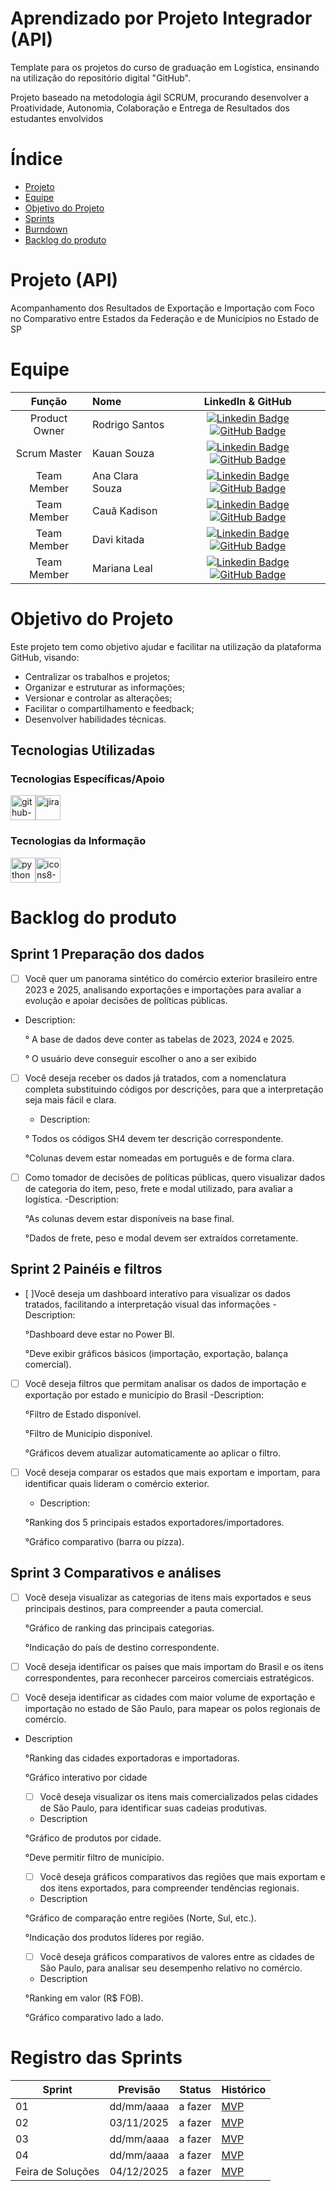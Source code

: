 # Aprendizado por Projeto Integrador (API)

Template para os projetos do curso de graduação em Logística, ensinando na utilização do repositório digital "GitHub". 

Projeto baseado na metodologia ágil SCRUM, procurando desenvolver a Proatividade, Autonomia, Colaboração e Entrega de Resultados dos estudantes envolvidos

# Índice
* [Projeto](#projeto-template)
* [Equipe](#equipe)
* [Objetivo do Projeto](#objetivo-do-projeto)
* [Sprints](#Sprints)
* [Burndown](#Burndown)
* [Backlog do produto](#Backlog-do-produto)

# Projeto (API) 
Acompanhamento dos Resultados de Exportação e Importação com Foco no Comparativo entre Estados da Federação e de Municípios no Estado de SP 

# Equipe
|    Função     | Nome                                  |                                                                                                                                                      LinkedIn & GitHub                                                                                                                                                      |
| :-----------: | :------------------------------------ | :-------------------------------------------------------------------------------------------------------------------------------------------------------------------------------------------------------------------------------------------------------------------------------------------------------------------------: |
| Product Owner |   Rodrigo Santos         |     [![Linkedin Badge](https://img.shields.io/badge/Linkedin-blue?style=flat-square&logo=Linkedin&logoColor=white)](https://linkedin.com/in/rodrigo-luiz-santos-430081269) [![GitHub Badge](https://img.shields.io/badge/GitHub-111217?style=flat-square&logo=github&logoColor=white)](https://github.com/DigdinLogistico)              |
| Scrum Master  | Kauan Souza |      [![Linkedin Badge](https://img.shields.io/badge/Linkedin-blue?style=flat-square&logo=Linkedin&logoColor=white)](https://linkedin.com/in/kauan-souza-9247aa377) [![GitHub Badge](https://img.shields.io/badge/GitHub-111217?style=flat-square&logo=github&logoColor=white)](https://github.com/kauanzcsouza10-art?tab=overview&from=2025-09-01&to=2025-09-30)     |
| Team Member   | Ana Clara Souza              |         [![Linkedin Badge](https://img.shields.io/badge/Linkedin-blue?style=flat-square&logo=Linkedin&logoColor=white)](http://linkedin.com/in/ana-clara-dias-de-souza-927431179) [![GitHub Badge](https://img.shields.io/badge/GitHub-111217?style=flat-square&logo=github&logoColor=white)](https://github.com/AninhaDias)        |
|  Team Member  | Cauã Kadison                 |         [![Linkedin Badge](https://img.shields.io/badge/Linkedin-blue?style=flat-square&logo=Linkedin&logoColor=white)](http://linkedin.com/in/cauã-mota-854217309) [![GitHub Badge](https://img.shields.io/badge/GitHub-111217?style=flat-square&logo=github&logoColor=white)](https://github.com/CauaKadson2003)        |
|  Team Member  | Davi kitada                 |   [![Linkedin Badge](https://img.shields.io/badge/Linkedin-blue?style=flat-square&logo=Linkedin&logoColor=white)](https://linkedin.com/in/davi-pais-340989359) [![GitHub Badge](https://img.shields.io/badge/GitHub-111217?style=flat-square&logo=github&logoColor=white)](https://github.com/DaviPaisKitada)   |
|  Team Member  | Mariana Leal       |           [![Linkedin Badge](https://img.shields.io/badge/Linkedin-blue?style=flat-square&logo=Linkedin&logoColor=white)](https://linkedin.com/in/mariana-leal-a708b8335) [![GitHub Badge](https://img.shields.io/badge/GitHub-111217?style=flat-square&logo=github&logoColor=white)](https://github.com/marileal071415-create)          |

# Objetivo do Projeto
Este projeto tem como objetivo ajudar e facilitar na utilização da plataforma GitHub, visando:
* Centralizar os trabalhos e projetos;
* Organizar e estruturar as informações;
* Versionar e controlar as alterações;
* Facilitar o compartilhamento e feedback;
* Desenvolver habilidades técnicas.

## Tecnologias Utilizadas

 ### Tecnologias Específicas/Apoio 
<img width="40" height="40" alt="github-sign" src="https://github.com/user-attachments/assets/1dc04ee5-999e-4322-b005-3e7bf6e705b2" /><img width="40" height="40" alt="jira" src="https://github.com/user-attachments/assets/f55c08c7-66a4-41c3-9a96-c82942f41dc5" />

 ### Tecnologias da Informação 
<img width="40" height="40" alt="python" src="https://github.com/user-attachments/assets/99ba87a2-66ce-421e-b96a-2ffc79e35db0" /><img width="40" height="40" alt="icons8-poder-bi-2021-48" src="https://github.com/user-attachments/assets/1f3c633a-190c-4bde-ba36-977af8be7e26" />



# Backlog do produto

## Sprint 1 Preparação dos dados
- [ ] Você quer um panorama sintético do comércio exterior brasileiro entre 2023 e 2025, analisando exportações e importações para avaliar a evolução e apoiar decisões de políticas públicas.
- Description:

   ° A base de dados deve conter as tabelas de 2023, 2024 e 2025.

   ° O usuário deve conseguir escolher o ano a ser exibido

- [ ] Você deseja receber os dados já tratados, com a nomenclatura completa substituindo códigos por descrições, para que a interpretação seja mais fácil e clara.
    - Description:

   ° Todos os códigos SH4 devem ter descrição correspondente.

   °Colunas devem estar nomeadas em português e de forma clara.

- [ ]  Como tomador de decisões de políticas públicas, quero visualizar dados de categoria do item, peso, frete e modal utilizado, para avaliar a logística.
-Description:

   °As colunas devem estar disponíveis na base final. 

   °Dados de frete, peso e modal devem ser extraídos corretamente.
        
## Sprint 2 Painéis e filtros
- [ ]Você deseja um dashboard interativo para visualizar os dados tratados, facilitando a interpretação visual das informações
  -Description:

   °Dashboard deve estar no Power BI.

    °Deve exibir gráficos básicos (importação, exportação, balança comercial).

- [ ] Você deseja filtros que permitam analisar os dados de importação e exportação por estado e município do Brasil
-Description:

   °Filtro de Estado disponível. 

   °Filtro de Município disponível. 

   °Gráficos devem atualizar automaticamente ao aplicar o filtro.
- [ ] Você deseja comparar os estados que mais exportam e importam, para identificar quais lideram o comércio exterior.
    - Description:

   °Ranking dos 5 principais estados exportadores/importadores. 

   °Gráfico comparativo (barra ou pizza).
  
      
## Sprint 3 Comparativos e análises
- [ ] Você deseja visualizar as categorias de itens mais exportados e seus principais destinos, para compreender a pauta comercial.
      
   °Gráfico de ranking das principais categorias. 

   °Indicação do país de destino correspondente.
- [ ] Você deseja identificar os países que mais importam do Brasil e os itens correspondentes, para reconhecer parceiros comerciais estratégicos.

- [ ] Você deseja identificar as cidades com maior volume de exportação e importação no estado de São Paulo, para mapear os polos regionais de comércio.
- Description

   °Ranking das cidades exportadoras e importadoras.

   °Gráfico interativo por cidade
  - [ ] Você deseja visualizar os itens mais comercializados pelas cidades de São Paulo, para identificar suas cadeias produtivas.
  - Description

   °Gráfico de produtos por cidade.

   °Deve permitir filtro de município.
  - [ ] Você deseja gráficos comparativos das regiões que mais exportam e dos itens exportados, para compreender tendências regionais.
  - Description

   °Gráfico de comparação entre regiões (Norte, Sul, etc.).  

   °Indicação dos produtos líderes por região.
   - [ ] Você deseja gráficos comparativos de valores entre as cidades de São Paulo, para analisar seu desempenho relativo no comércio.
    - Description

   °Ranking em valor (R$ FOB).

   °Gráfico comparativo lado a lado.

# Registro das Sprints

Sprint | Previsão | Status| Histórico|
|------|--------|------|--------|
|01 | dd/mm/aaaa | a fazer| [MVP](https://) | 
|02|  03/11/2025| a fazer|[MVP](https://) | 
|03| dd/mm/aaaa | a fazer|[MVP](https://) | 
|04| dd/mm/aaaa |a fazer |[MVP](https://)  | 
|Feira de Soluções|04/12/2025 |a fazer |[MVP](https://) | 

